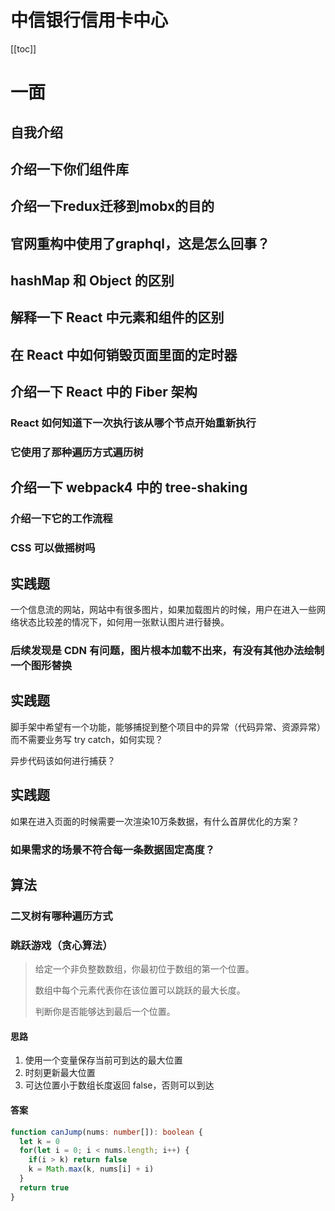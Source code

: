 # 中信银行信用卡中心
[[toc]]
# 一面

## 自我介绍

## 介绍一下你们组件库

## 介绍一下redux迁移到mobx的目的

## 官网重构中使用了graphql，这是怎么回事？

## hashMap 和 Object 的区别

## 解释一下 React 中元素和组件的区别

## 在 React 中如何销毁页面里面的定时器

## 介绍一下 React 中的 Fiber 架构

### React 如何知道下一次执行该从哪个节点开始重新执行

### 它使用了那种遍历方式遍历树

## 介绍一下 webpack4 中的 tree-shaking

### 介绍一下它的工作流程

### CSS 可以做摇树吗

## 实践题

一个信息流的网站，网站中有很多图片，如果加载图片的时候，用户在进入一些网络状态比较差的情况下，如何用一张默认图片进行替换。

### 后续发现是 CDN 有问题，图片根本加载不出来，有没有其他办法绘制一个图形替换

## 实践题

脚手架中希望有一个功能，能够捕捉到整个项目中的异常（代码异常、资源异常）而不需要业务写 try catch，如何实现？

异步代码该如何进行捕获？

## 实践题

如果在进入页面的时候需要一次渲染10万条数据，有什么首屏优化的方案？

### 如果需求的场景不符合每一条数据固定高度？

## 算法

### 二叉树有哪种遍历方式

### 跳跃游戏（贪心算法）

>   给定一个非负整数数组，你最初位于数组的第一个位置。
>
>   数组中每个元素代表你在该位置可以跳跃的最大长度。
>
>   判断你是否能够达到最后一个位置。

#### 思路

1.  使用一个变量保存当前可到达的最大位置
2.  时刻更新最大位置
3.  可达位置小于数组长度返回 false，否则可以到达

#### 答案

```typescript
function canJump(nums: number[]): boolean {
  let k = 0
  for(let i = 0; i < nums.length; i++) {
    if(i > k) return false
    k = Math.max(k, nums[i] + i)
  }
  return true
}
```

